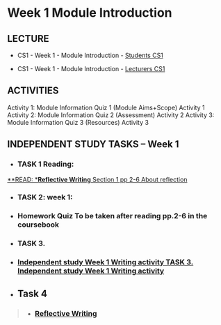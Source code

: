 # Week 1 Module Introduction
## LECTURE
- CS1 - Week 1 - Module Introduction - [Students CS1](materials/CS1-Week1-ModuleIntroduction-Students.pptx) 

- CS1 - Week 1 - Module Introduction - [Lecturers CS1](materials/CS1-Week1-ModuleIntroduction-Lecturers.pptx)

## ACTIVITIES
Activity 1: Module Information Quiz 1 (Module Aims+Scope) Activity 1
Activity 2: Module Information Quiz 2 (Assessment) Activity 2
Activity 3: Module Information Quiz 3 (Resources) Activity 3

## INDEPENDENT STUDY TASKS – Week 1
 - ### TASK 1 Reading:
[**READ: ***Reflective Writing** Section 1 pp 2-6 About reflection](materials/pp.2-6ofReflectiveWritingPDF.pdf) 


- ### TASK 2: week 1: 
- ### Homework Quiz To be taken after reading pp.2-6 in the coursebook 



- ### TASK 3. 
- ### [Independent study Week 1 Writing activity TASK 3. Independent study Week 1 Writing activity](materials/IndependentstudyWeek1Writingactivity.docx)


- ## Task 4

>- ###  [Reflective Writing](https://youtu.be/QoI67VeE3ds)